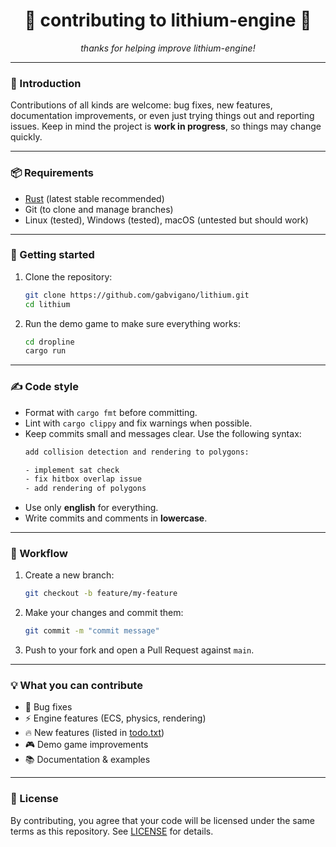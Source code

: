 <div align="center">

# 🤝 contributing to lithium-engine 🦀

*thanks for helping improve lithium-engine!*

</div>

---

### 📖 Introduction

Contributions of all kinds are welcome: bug fixes, new features, documentation improvements, or even just trying things out and reporting issues.
Keep in mind the project is **work in progress**, so things may change quickly.

---

### 📦 Requirements

- [Rust](https://www.rust-lang.org/tools/install) (latest stable recommended)
- Git (to clone and manage branches)
- Linux (tested), Windows (tested), macOS (untested but should work)

---

### 🚀 Getting started

1. Clone the repository:
   ```bash
   git clone https://github.com/gabvigano/lithium.git
   cd lithium
   ```
2. Run the demo game to make sure everything works:
   ```bash
   cd dropline
   cargo run
   ```

---

### ✍️ Code style

- Format with `cargo fmt` before committing.
- Lint with `cargo clippy` and fix warnings when possible.
- Keep commits small and messages clear. Use the following syntax:
   ```txt
   add collision detection and rendering to polygons:

   - implement sat check
   - fix hitbox overlap issue
   - add rendering of polygons
   ```
- Use only **english** for everything.
- Write commits and comments in **lowercase**.

---

### 🌱 Workflow

1. Create a new branch:
   ```bash
   git checkout -b feature/my-feature
   ```
2. Make your changes and commit them:
   ```bash
   git commit -m "commit message"
   ```
3. Push to your fork and open a Pull Request against `main`.

---

### 💡 What you can contribute

- 🐞 Bug fixes
- ⚡ Engine features (ECS, physics, rendering)
- 🔥 New features (listed in [todo.txt](./todo.txt))
- 🎮 Demo game improvements
- 📚 Documentation & examples

---

### 📜 License

By contributing, you agree that your code will be licensed under the same terms as this repository.
See [LICENSE](./LICENSE) for details.
